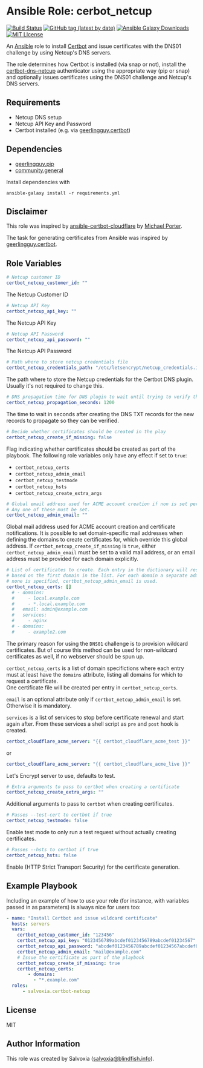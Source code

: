 # Ansible Role: cerbot_netcup
[![Build Status](https://img.shields.io/github/actions/workflow/status/salvoxia/ansible-role-certbot-netcup/ci.yml?label=molecule&logo=ansible&style=flat-square)](https://github.com/Salvoxia/ansible-role-certbot-netcup/actions/workflows/ci.yml)
[![GitHub tag (latest by date)](https://img.shields.io/github/v/tag/salvoxia/ansible-role-certbot-netcup?color=EE0000&label=release&logo=ansible&style=flat-square)](https://galaxy.ansible.com/ui/standalone/roles/salvoxia/certbot_netcup/)
[![Ansible Galaxy Downloads](https://img.shields.io/badge/dynamic/json?color=blueviolet&label=Galaxy%20Downloads&logo=ansible&style=flat-square&query=%24.download_count&url=https%3A%2F%2Fgalaxy.ansible.com%2Fapi%2Fv1%2Froles%2F39857%2F%3Fformat%3Djson)](https://galaxy.ansible.com/ui/standalone/roles/salvoxia/certbot_netcup/)
[![MIT LIcense](https://img.shields.io/github/license/salvoxia/ansible-role-certbot-netcup?style=flat-square)](https://github.com/Salvoxia/ansible-role-certbot-netcup/blob/main/LICENSE)

An [Ansible](https://www.ansible.com) role to install [Certbot](https://certbot.eff.org/) and issue certificates with the DNS01 challenge by using Netcup's DNS servers.

The role determines how Certbot is installed (via snap or not), install the [certbot-dns-netcup](https://pypi.org/project/certbot-dns-netcup/) authenticator using the appropriate way (pip or snap) and optionally issues certificates using the DNS01 challenge and Netcup's DNS servers.

## Requirements

- Netcup DNS setup
- Netcup API Key and Password
- Certbot installed (e.g. via [geerlingguy.certbot](https://galaxy.ansible.com/ui/standalone/roles/geerlingguy/certbot/))

## Dependencies

- [geerlingguy.pip](https://galaxy.ansible.com/ui/standalone/roles/geerlingguy/pip/)
- [community.general](https://galaxy.ansible.com/ui/repo/published/community/general/)

Install dependencies with
```shell
ansible-galaxy install -r requirements.yml
```

## Disclaimer

This role was inspired by [ansible-certbot-cloudflare](https://github.com/michaelpporter/ansible-role-certbot-cloudflare) by [Michael Porter](https://www.michaelpporter.com/).

The task for generating certificates from Ansible was inspired by [geerlingguy.certbot](https://galaxy.ansible.com/ui/standalone/roles/geerlingguy/certbot/).


## Role Variables

```yaml
# Netcup customer ID
certbot_netcup_customer_id: ""
```
The Netcup Customer ID

```yaml
# Netcup API Key
certbot_netcup_api_key: ""
```

The Netcup API Key

```yaml
# Netcup API Password
certbot_netcup_api_password: ""
```

The Netcup API Password

```yaml
# Path where to store netcup credentials file
certbot_netcup_credentials_path: "/etc/letsencrypt/netcup_credentials.ini"
```

The path where to store the Netcup credentials for the Certbot DNS plugin. Usually it's not required to change this.

```yaml
# DNS propagation time for DNS plugin to wait until trying to verify the DNS challenge
certbot_netcup_propagation_seconds: 1200
```
The time to wait in seconds after creating the DNS TXT records for the new records to propagate so they can be verified.

```yaml
# Decide whether certificates should be created in the play
certbot_netcup_create_if_missing: false
```
Flag indicating whether certificates should be created as part of the playbook. The following role variables only have any effect if set to `true`:
  - `certbot_netcup_certs`
  - `certbot_netcup_admin_email`
  - `certbot_netcup_testmode`
  - `certbot_netcup_hsts`
  - `certbot_netcup_create_extra_args`

```yaml
# Global email address used for ACME account creation if non is set per domain.
# Any one of these must be set.
certbot_netcup_admin_email: ""
```
Global mail address used for ACME account creation and certificate notifications. It is possible to set domain-specific mail addresses when defining the domains to create certificates for, which override this global address.
If `certbot_netcup_create_if_missing` is `true`, either `certbot_netcup_admin_email` must be set to a valid mail address, or an email address must be provided for each domain explicitly.

```yaml
# List of certificates to create. Each entry in the dictionary will result in a separate certificate
# based on the first domain in the list. For each domain a separate admin address may be specified. If
# none is specified, certbot_netcup_admin_email is used.
certbot_netcup_certs: []
  # - domains:
  #     - local.example.com
  #     - *.local.example.com
  #   email: admin@example.com
  #   services:
  #     - nginx
  # - domains:
  #     - example2.com
```

The primary reason for using the `DNS01` challenge is to provision wildcard certificates. But of course this method can be used for non-wildcard certificates as well, if no webserver should be spun up.  

`certbot_netcup_certs` is a list of domain specifictions where each entry must at least have the `domains` attribute, listing all domains for which to request a certificate.  
One certificate file will be created per entry in `certbot_netcup_certs`.

`email` is an optional attribute only if `certbot_netcup_admin_email` is set. Otherwise it is mandatory.

`services` is a list of services to stop before certificate renewal and start again after. From these services a shell script as `pre` and `post` hook is created.

```yaml
certbot_cloudflare_acme_server: "{{ certbot_cloudflare_acme_test }}"
```
or 
```yaml
certbot_cloudflare_acme_server: "{{ certbot_cloudflare_acme_live }}"
```
    
Let's Encrypt server to use, defaults to test.


```yaml
# Extra arguments to pass to certbot when creating a certificate
certbot_netcup_create_extra_args: ""
```
Additional arguments to pass to `certbot` when creating certificates.

```yaml
# Passes --test-cert to certbot if true
certbot_netcup_testmode: false
```
Enable test mode to only run a test request without actually creating certificates.

```yaml
# Passes --hsts to certbot if true
certbot_netcup_hsts: false
```
Enable (HTTP Strict Transport Security) for the certificate generation.

Example Playbook
----------------

Including an example of how to use your role (for instance, with variables passed in as parameters) is always nice for users too:
```yaml
- name: "Install Certbot and issue wildcard certificate"
  hosts: servers
  vars:
    certbot_netcup_customer_id: "123456"
    certbot_netcup_api_key: "0123456789abcdef0123456789abcdef01234567"
    certbot_netcup_api_password: "abcdef0123456789abcdef01234567abcdef0123"
    certbot_netcup_admin_email: "mail@example.com"
    # Issue the certificate as part of the playbook
    certbot_netcup_create_if_missing: true
    certbot_netcup_certs:
        - domains:
          - "*.example.com"
  roles:
      - salvoxia.certbot-netcup
```

## License

MIT


## Author Information

This role was created by Salvoxia (salvoxia@blindfish.info).

